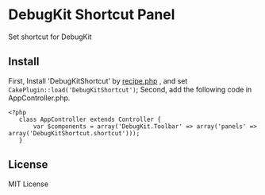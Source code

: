 # DebugKit Shortcut Panel

Set shortcut for DebugKit

## Install

First, Install 'DebugKitShortcut' by [recipe.php](https://github.com/k1LoW/recipe) , and set `CakePlugin::load('DebugKitShortcut')`;
Second, add the following code in AppController.php.

    <?php
       class AppController extends Controller {
           var $components = array('DebugKit.Toolbar' => array('panels' => array('DebugKitShortcut.shortcut')));
       }

## License
MIT License
